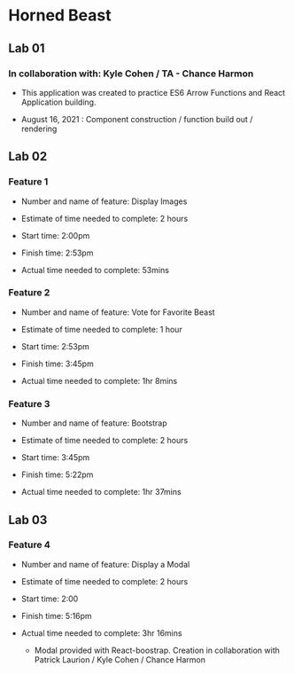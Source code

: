 # Horned Beast

## Lab 01

### In collaboration with: Kyle Cohen / TA - Chance Harmon

- This application was created to practice ES6 Arrow Functions and React Application building.

- August 16, 2021 : Component construction / function build out / rendering

## Lab 02

### Feature 1

- Number and name of feature: Display Images

- Estimate of time needed to complete: 2 hours

- Start time: 2:00pm

- Finish time: 2:53pm

- Actual time needed to complete: 53mins

### Feature 2

- Number and name of feature: Vote for Favorite Beast

- Estimate of time needed to complete: 1 hour

- Start time: 2:53pm

- Finish time: 3:45pm

- Actual time needed to complete: 1hr 8mins

### Feature 3

- Number and name of feature: Bootstrap

- Estimate of time needed to complete: 2 hours

- Start time: 3:45pm

- Finish time: 5:22pm

- Actual time needed to complete: 1hr 37mins

## Lab 03

### Feature 4

- Number and name of feature: Display a Modal

- Estimate of time needed to complete: 2 hours

- Start time: 2:00

- Finish time: 5:16pm

- Actual time needed to complete: 3hr 16mins

  - Modal provided with React-boostrap. Creation in collaboration with Patrick Laurion / Kyle Cohen / Chance Harmon
